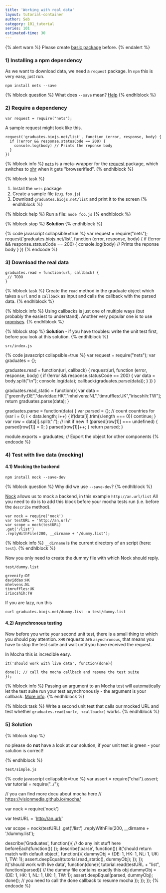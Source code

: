 ```yaml
---
title: 'Working with real data'
layout: tutorial-container
author: Seb
category: 101_tutorial
series: 101
estimated-time: 30 
---
```


{% alert warn %}
Please create [basic package](./02_package_basics.md) before.
{% endalert %}

### 1) Installing a npm dependency

As we want to download data, we need a `request` package.
In `npm` this is very easy, just run.

~~~
npm install nets --save
~~~

{% hlblock question %}
What does `--save` mean? [Help](https://www.npmjs.org/doc/cli/npm-install.html)
{% endhlblock  %}


### 2) Require a dependency

~~~
var request = require("nets");
~~~

A sample request might look like this.

~~~
request('graduates.biojs.net/list', function (error, response, body) {
  if (!error && response.statusCode == 200) {
    console.log(body) // Prints the reponse body
  }
})
~~~

{% hlblock info %}
[`nets`](https://github.com/maxogden/nets) is a meta-wrapper for the [request](https://github.com/mikeal/request) package, which switches to [xhr](https://github.com/Raynos/xhr) when it gets "browserified".
{% endhlblock  %}

{% hlblock task %}
1. Install the `nets` package
2. Create a sample file (e.g. `foo.js`)
3. Download `graduates.biojs.net/list` and print it to the screen
{% endhlblock  %}

{% hlblock help %}
Run a file: `node foo.js`
{% endhlblock  %}

{% hlblock stop %}
__Solution__
{% endhlblock %}

{% code javascript collapsible=true %}
var request = require("nets");
request('graduates.biojs.net/list', function (error, response, body) {
  if (!error && response.statusCode == 200) {
    console.log(body) // Prints the reponse body
  }
})
{% endcode %}

### 3) Download the real data

~~~
graduates.read = function(url, callback) {
 // TODO
}
~~~


{% hlblock task %}
Create the `read` method in the graduate object which takes a `url` and a `callback` as input
and calls the callback with the parsed data.
{% endhlblock  %}

{% hlblock info %}
Using callbacks is just one of multiple ways (but probably the easiest to understand).
Another very popular one is to use [promises](https://developer.mozilla.org/en-US/docs/Web/JavaScript/Reference/Global_Objects/Promise).
{% endhlblock  %}

{% hlblock stop %}
__Solution__ - if you have troubles: write the unit test first, before you look at this solution.
{% endhlblock %}

`src/index.js`

{% code javascript collapsible=true %}
var request = require("nets");
var graduates = {};

graduates.read = function(url, callback) {
  request(url, function (error, response, body) {
    if (!error && response.statusCode == 200) {
      var data = body.split("\n");
      console.log(data);
      callback(graduates.parse(data));
    }
  })
}

graduates.read_static = function(){
  var data = ["greenify:DE","daviddao:HK","mhelvens:NL","timruffles:UK","iriscshih:TW"];
  return graduates.parse(data);
}

graduates.parse = function(data) {
    var parsed = {};
    // count countries
    for (var i = 0; i < data.length; i++) {
        if(data[i].trim().length === 0){
          continue;
        }
        var row = data[i].split(":"); 
        // init if new
        if (parsed[row[1]] === undefined) {
            parsed[row[1]] = 0;
        }
        parsed[row[1]]++;
    }
    return parsed;
}

module.exports = graduates; // Export the object for other components
{% endcode %}



### 4) Test with live data (mocking)


#### 4.1) Mocking the backend

~~~
npm install nock --save-dev
~~~

{% hlblock question %}
Why did we use `--save-dev`?
{% endhlblock  %}

[Nock][nock] allows us to mock a backend, in this example `http://an.url/list`
All you need to do is to add this block before your mocha tests run
(i.e. before the `describe` method).

[nock]: https://github.com/pgte/nock


~~~
var nock = require('nock')
var testURL = 'http://an.url/'
var scope = nock(testURL)
.get('/list')
.replyWithFile(200, __dirname + '/dummy.list');
~~~

{% hlblock info %}
`__dirname` is the current directory of an script (here: `test`).
{% endhlblock  %}

Now you only need to create the dummy file with which Nock should reply.

`test/dummy.list`

~~~
greenify:DE
daviddao:HK
mhelvens:NL
timruffles:UK
iriscshih:TW
~~~

If you are lazy, run this

~~~
curl graduates.biojs.net/dummy.list -o test/dummy.list
~~~

#### 4.2) Asynchronous testing

Now before you write your second unit test, there is a small thing to which you should pay attention.
`XHR` requests are `asynchronous`, that means you have to stop the test suite and wait until you have received the request.

In Mocha this is incredible easy.

~~~
it('should work with live data', function(done){

done(); // call the mocha callback and resume the test suite
});
~~~

{% hlblock info %}
Passing an argument to an Mocha test will automatically let the test suite run your test asynchronously - the argument is your callback.
[More info](https://visionmedia.github.io/mocha/#asynchronous-code).
{% endhlblock  %}

{% hlblock task %}
Write a second unit test that calls our mocked URL and test whether `graduates.read(<url>, <callback>)` works.
{% endhlblock  %}


### 5) Solution

{% hlblock stop %}

no please do __not__ have a look at our solution, if your unit test is green - 
your solution is correct!

{% endhlblock %}


`test/simple.js`

{% code javascript collapsible=true %}
var assert = require("chai").assert;
var tutorial = require("../");

// you can find more docu about mocha here
// https://visionmedia.github.io/mocha/

var nock = require('nock')

var testURL = 'http://an.url/'

var scope = nock(testURL)
.get('/list')
.replyWithFile(200, __dirname + '/dummy.list');


describe('Graduates', function(){
  // do any init stuff here
  beforeEach(function(){
  });
  describe('parse', function(){
    it('should return match with default object', function(){
      dummyObj = {DE: 1, HK: 1, NL: 1, UK: 1, TW: 1};
      assert.deepEqual(tutorial.read_static(), dummyObj);
    });
  });
  it('should work with live data', function(done){
    tutorial.read(testURL + "list", function(parsed){
        // the dummy file contains exactly this obj
        dummyObj = {DE: 1, HK: 1, NL: 1, UK: 1, TW: 1};
        assert.deepEqual(parsed, dummyObj);
        done(); // you need to call the done callback to resume mocha
    });
  });
});
{% endcode %}
